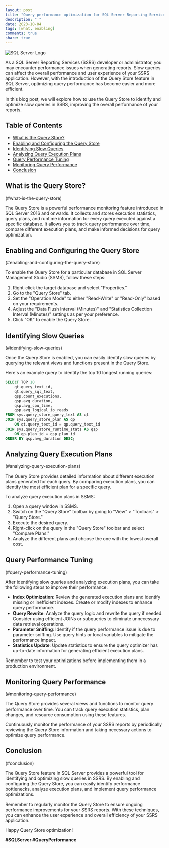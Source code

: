 ```yaml
---
layout: post
title: "Query performance optimization for SQL Server Reporting Services (SSRS) using the Query Store"
description: " "
date: 2023-10-04
tags: [what, enabling]
comments: true
share: true
---
```


![SQL Server Logo](https://example.com/sql_server_logo.png)

As a SQL Server Reporting Services (SSRS) developer or administrator, you may encounter performance issues when generating reports. Slow queries can affect the overall performance and user experience of your SSRS application. However, with the introduction of the Query Store feature in SQL Server, optimizing query performance has become easier and more efficient.

In this blog post, we will explore how to use the Query Store to identify and optimize slow queries in SSRS, improving the overall performance of your reports.

## Table of Contents
- [What is the Query Store?](#what-is-the-query-store)
- [Enabling and Configuring the Query Store](#enabling-and-configuring-the-query-store)
- [Identifying Slow Queries](#identifying-slow-queries)
- [Analyzing Query Execution Plans](#analyzing-query-execution-plans)
- [Query Performance Tuning](#query-performance-tuning)
- [Monitoring Query Performance](#monitoring-query-performance)
- [Conclusion](#conclusion)

## What is the Query Store?
(#what-is-the-query-store)

The Query Store is a powerful performance monitoring feature introduced in SQL Server 2016 and onwards. It collects and stores execution statistics, query plans, and runtime information for every query executed against a specific database. It allows you to track query performance over time, compare different execution plans, and make informed decisions for query optimization.

## Enabling and Configuring the Query Store
(#enabling-and-configuring-the-query-store)

To enable the Query Store for a particular database in SQL Server Management Studio (SSMS), follow these steps:

1. Right-click the target database and select "Properties."
2. Go to the "Query Store" tab.
3. Set the "Operation Mode" to either "Read-Write" or "Read-Only" based on your requirements.
4. Adjust the "Data Flush Interval (Minutes)" and "Statistics Collection Interval (Minutes)" settings as per your preference.
5. Click "OK" to enable the Query Store.

## Identifying Slow Queries
(#identifying-slow-queries)

Once the Query Store is enabled, you can easily identify slow queries by querying the relevant views and functions present in the Query Store.

Here's an example query to identify the top 10 longest running queries:

```sql
SELECT TOP 10
    qt.query_text_id,
    qt.query_sql_text,
    qsp.count_executions,
    qsp.avg_duration,
    qsp.avg_cpu_time,
    qsp.avg_logical_io_reads
FROM sys.query_store_query_text AS qt
JOIN sys.query_store_plan AS qp 
    ON qt.query_text_id = qp.query_text_id
JOIN sys.query_store_runtime_stats AS qsp 
    ON qp.plan_id = qsp.plan_id
ORDER BY qsp.avg_duration DESC;
```

## Analyzing Query Execution Plans
(#analyzing-query-execution-plans)

The Query Store provides detailed information about different execution plans generated for each query. By comparing execution plans, you can identify the most efficient plan for a specific query.

To analyze query execution plans in SSMS:

1. Open a query window in SSMS.
2. Switch on the "Query Store" toolbar by going to "View" > "Toolbars" > "Query Store."
3. Execute the desired query.
4. Right-click on the query in the "Query Store" toolbar and select "Compare Plans."
5. Analyze the different plans and choose the one with the lowest overall cost.

## Query Performance Tuning
(#query-performance-tuning)

After identifying slow queries and analyzing execution plans, you can take the following steps to improve their performance:

- **Index Optimization**: Review the generated execution plans and identify missing or inefficient indexes. Create or modify indexes to enhance query performance.
- **Query Rewrite**: Analyze the query logic and rewrite the query if needed. Consider using efficient JOINs or subqueries to eliminate unnecessary data retrieval operations.
- **Parameter Sniffing**: Identify if the query performance issue is due to parameter sniffing. Use query hints or local variables to mitigate the performance impact.
- **Statistics Update**: Update statistics to ensure the query optimizer has up-to-date information for generating efficient execution plans.

Remember to test your optimizations before implementing them in a production environment.

## Monitoring Query Performance
(#monitoring-query-performance)

The Query Store provides several views and functions to monitor query performance over time. You can track query execution statistics, plan changes, and resource consumption using these features.

Continuously monitor the performance of your SSRS reports by periodically reviewing the Query Store information and taking necessary actions to optimize query performance.

## Conclusion
(#conclusion)

The Query Store feature in SQL Server provides a powerful tool for identifying and optimizing slow queries in SSRS. By enabling and configuring the Query Store, you can easily identify performance bottlenecks, analyze execution plans, and implement query performance optimizations.

Remember to regularly monitor the Query Store to ensure ongoing performance improvements for your SSRS reports. With these techniques, you can enhance the user experience and overall efficiency of your SSRS application.

Happy Query Store optimization!

**#SQLServer #QueryPerformance**